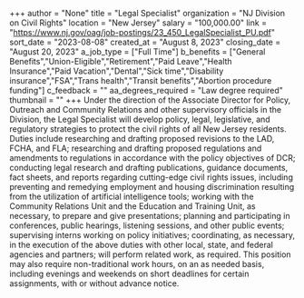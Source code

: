 +++
author = "None"
title = "Legal Specialist"
organization = "NJ Division on Civil Rights"
location = "New Jersey"
salary = "100,000.00"
link = "https://www.nj.gov/oag/job-postings/23_450_LegalSpecialist_PU.pdf"
sort_date = "2023-08-08"
created_at = "August 8, 2023"
closing_date = "August 20, 2023"
a_job_type = ["Full Time"]
b_benefits = ["General Benefits","Union-Eligible","Retirement","Paid Leave","Health Insurance","Paid Vacation","Dental","Sick time","Disability insurance","FSA","Trans health","Transit benefits","Abortion procedure funding"]
c_feedback = ""
aa_degrees_required = "Law degree required"
thumbnail = ""
+++
Under the direction of the Associate Director for Policy, Outreach and Community Relations and other supervisory officials 
in the Division, the Legal Specialist will develop policy, legal, legislative, and regulatory strategies to protect the civil rights of all New 
Jersey residents. Duties include researching and drafting proposed revisions to the LAD, FCHA, and FLA; researching and drafting 
proposed regulations and amendments to regulations in accordance with the policy objectives of DCR; conducting legal research and 
drafting publications, guidance documents, fact sheets, and reports regarding cutting-edge civil rights issues, including preventing and 
remedying employment and housing discrimination resulting from the utilization of artificial intelligence tools; working with the 
Community Relations Unit and the Education and Training Unit, as necessary, to prepare and give presentations; planning and 
participating in conferences, public hearings, listening sessions, and other public events; supervising interns working on policy 
initiatives; coordinating, as necessary, in the execution of the above duties with other local, state, and federal agencies and partners; will 
perform related work, as required. This position may also require non-traditional work hours, on an as needed basis, including evenings 
and weekends on short deadlines for certain assignments, with or without advance notice.